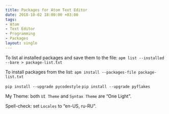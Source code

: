 ```yaml
---
title: Packages for Atom Text Editor
date: 2018-10-02 18:00:00 +03:00
tags:
- Atom
- Text Editor
- Programming
- Packages
layout: single
---
```


To list al installed packages and save them to the file: `apm list --installed --bare > package-list.txt`

To install packages from the list: `apm install --packages-file package-list.txt`

`pip install --upgrade pycodestyle`
`pip install --upgrade pyflakes`

My Theme: both `UI Theme` and `Syntax Theme` are “One Light”.

Spell-check: set `Locales` to “en-US, ru-RU”.
